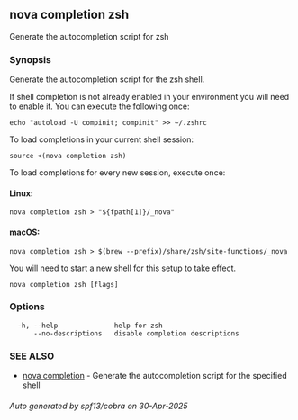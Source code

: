 ## nova completion zsh

Generate the autocompletion script for zsh

### Synopsis

Generate the autocompletion script for the zsh shell.

If shell completion is not already enabled in your environment you will need
to enable it.  You can execute the following once:

	echo "autoload -U compinit; compinit" >> ~/.zshrc

To load completions in your current shell session:

	source <(nova completion zsh)

To load completions for every new session, execute once:

#### Linux:

	nova completion zsh > "${fpath[1]}/_nova"

#### macOS:

	nova completion zsh > $(brew --prefix)/share/zsh/site-functions/_nova

You will need to start a new shell for this setup to take effect.


```
nova completion zsh [flags]
```

### Options

```
  -h, --help              help for zsh
      --no-descriptions   disable completion descriptions
```

### SEE ALSO

* [nova completion](nova_completion.md)	 - Generate the autocompletion script for the specified shell

###### Auto generated by spf13/cobra on 30-Apr-2025
